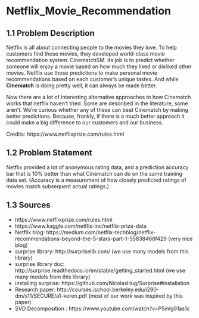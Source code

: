 # Netflix_Movie_Recommendation
<h2> 1.1 Problem Description </h2>
<p>
Netflix is all about connecting people to the movies they love. To help customers find those movies, they developed world-class movie recommendation system: CinematchSM. Its job is to predict whether someone will enjoy a movie based on how much they liked or disliked other movies. Netflix use those predictions to make personal movie recommendations based on each customer’s unique tastes. And while <b>Cinematch</b> is doing pretty well, it can always be made better.
</p>
<p>Now there are a lot of interesting alternative approaches to how Cinematch works that netflix haven’t tried. Some are described in the literature, some aren’t. We’re curious whether any of these can beat Cinematch by making better predictions. Because, frankly, if there is a much better approach it could make a big difference to our customers and our business.</p>
<p> Credits: https://www.netflixprize.com/rules.html </p>
<h2> 1.2 Problem Statement </h2>
<p>
Netflix provided a lot of anonymous rating data, and a prediction accuracy bar that is 10% better than what Cinematch can do on the same training data set. (Accuracy is a measurement of how closely predicted ratings of movies match subsequent actual ratings.) 
</p>
<h2> 1.3 Sources </h2>
<ul>
<li> https://www.netflixprize.com/rules.html</li>
<li> https://www.kaggle.com/netflix-inc/netflix-prize-data</li>
<li> Netflix blog: https://medium.com/netflix-techblog/netflix-recommendations-beyond-the-5-stars-part-1-55838468f429 (very nice blog)</li>
<li>surprise library: http://surpriselib.com/ (we use many models from this library)</li>
<li>surprise library doc: http://surprise.readthedocs.io/en/stable/getting_started.html (we use many models from this library)</li>
<li>installing surprise: https://github.com/NicolasHug/Surprise#installation </li>
<li> Research paper: http://courses.ischool.berkeley.edu/i290-dm/s11/SECURE/a1-koren.pdf (most of our work was inspired by this paper)</li>
<li> SVD Decomposition : https://www.youtube.com/watch?v=P5mlg91as1c </li>
</ul>
